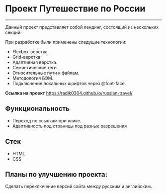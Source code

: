 # Проект Путешествие по России
----------
Данный проект представляет собой лендинг, состоящий из нескольких секций.

При разработке были применены следущие технологии: 
* Flexbox-верстка.
* Grid-верстка.
* Адаптивная верстка.
* Семантические теги.
* Относительные пути к файлам.
* Методология БЭМ.
* Подключение локальных шрифтов через @font-face.

**Ссылка на проект** https://radik0304.github.io/russian-travel/

## Функциональность
* Переход по ссылкам при клике.
* Адаптивность под страницы под разные разрешения

## Стек
* HTML
* CSS

## Планы по улучшению проекта:  
Сделать переключение версий сайта между русским и английским.

